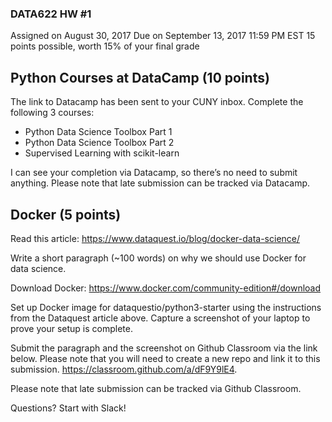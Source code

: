 ### DATA622 HW #1

Assigned on August 30, 2017
Due on September 13, 2017 11:59 PM EST
15 points possible, worth 15% of your final grade



## Python Courses at DataCamp (10 points)

The link to Datacamp has been sent to your CUNY inbox.  Complete the following 3 courses:
- Python Data Science Toolbox Part 1
- Python Data Science Toolbox Part 2
- Supervised Learning with scikit-learn

I can see your completion via Datacamp, so there’s no need to submit anything. Please note that late submission can be tracked via Datacamp.



## Docker (5 points)

Read this article:
https://www.dataquest.io/blog/docker-data-science/

Write a short paragraph (~100 words) on why we should use Docker for data science.  

Download Docker: 
https://www.docker.com/community-edition#/download

Set up Docker image for dataquestio/python3-starter using the instructions from the Dataquest article above.  Capture a screenshot of your laptop to prove your setup is complete.

Submit the paragraph and the screenshot on Github Classroom via the link below.  Please note that you will need to create a new repo and link it to this submission.    https://classroom.github.com/a/dF9Y9lE4.  

Please note that late submission can be tracked via Github Classroom.



Questions?  Start with Slack!

